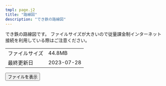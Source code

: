 ```yaml
---
tmpl: page.j2
title: "路線図"
description: "でき鉄の路線図"
---
```


でき鉄の路線図です。
ファイルサイズが大きいので従量課金制インターネット接続を利用している際はご注意ください。

<table>
    <tr><td>ファイルサイズ</td><td>44.8MB</td></tr>
    <tr><td>最終更新日</td><td>2023-07-28</td></tr>
</table>

<button id="map_show_button">ファイルを表示</button>

<script>document.getElementById("map_show_button").onclick=()=>{document.getElementById("map_show_button").outerHTML='<a href="https://cdn.discordapp.com/attachments/1068526940924940328/1134139584024940584/dekitetsu.png"><img src="https://cdn.discordapp.com/attachments/1068526940924940328/1134139584024940584/dekitetsu.png" style="width:70vw"></a>'}</script>

